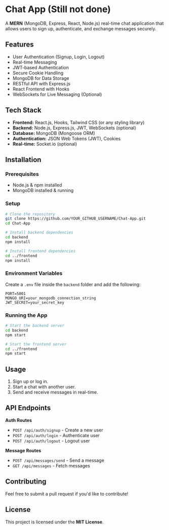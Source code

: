 # Chat App (Still not done)

A **MERN** (MongoDB, Express, React, Node.js) real-time chat application that allows users to sign up, authenticate, and exchange messages securely.

## Features
- User Authentication (Signup, Login, Logout)
- Real-time Messaging
- JWT-based Authentication
- Secure Cookie Handling
- MongoDB for Data Storage
- RESTful API with Express.js
- React Frontend with Hooks
- WebSockets for Live Messaging (Optional)

## Tech Stack
- **Frontend:** React.js, Hooks, Tailwind CSS (or any styling library)
- **Backend:** Node.js, Express.js, JWT, WebSockets (optional)
- **Database:** MongoDB (Mongoose ORM)
- **Authentication:** JSON Web Tokens (JWT), Cookies
- **Real-time:** Socket.io (optional)

## Installation

### Prerequisites
- Node.js & npm installed
- MongoDB installed & running

### Setup
```sh
# Clone the repository
git clone https://github.com/YOUR_GITHUB_USERNAME/Chat-App.git
cd Chat-App

# Install backend dependencies
cd backend
npm install

# Install frontend dependencies
cd ../frontend
npm install
```

### Environment Variables
Create a `.env` file inside the `backend` folder and add the following:
```
PORT=5001
MONGO_URI=your_mongodb_connection_string
JWT_SECRET=your_secret_key
```

### Running the App
```sh
# Start the backend server
cd backend
npm start

# Start the frontend server
cd ../frontend
npm start
```

## Usage
1. Sign up or log in.
2. Start a chat with another user.
3. Send and receive messages in real-time.

## API Endpoints
**Auth Routes**
- `POST /api/auth/signup` - Create a new user
- `POST /api/auth/login` - Authenticate user
- `POST /api/auth/logout` - Logout user

**Message Routes**
- `POST /api/messages/send` - Send a message
- `GET /api/messages` - Fetch messages

## Contributing
Feel free to submit a pull request if you'd like to contribute!

## License
This project is licensed under the **MIT License**.

